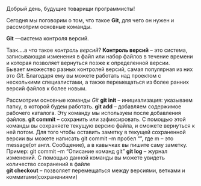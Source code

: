 Добрый день, будущие товарищи программисты! 

Сегодня мы поговорим о том, что такое **Git**, для чего он нужен и рассмотрим основные команды. 

**Git** —система контроля версий. 

Таак….а что такое *контроль версий*? 
**Контроль версий** – это система, записывающая изменения в файл или набор файлов в течение времени   и которая позволяет вернуться позже к определенной версии.  
Бывает множество разных контролей версий, самая популярная из них это *Git*. Благодаря ему вы можете работать над проектом с несколькими специалистами, а также перемещаться из более ранних версий файлов к более новым. 

Рассмотрим основные команды  *Git* 
**git init** – инициализация: указываем папку, в которой будем работать. 
**git add** – добавляем содержимое рабочего каталога. Эту команду мы используем после добавления файлов. 
**git commit** – сохранить или зафиксировать. С помощью этой команды вы сохраняете текущую версию файла, и сможете вернуться к ней потом. Для того чтобы оставить заметку в текущей сохраненной версии вы можете написать git commit –m пробел “”, где m – это message(от англ. Сообщение), а в кавычках вы пишите  саму заметку. Пример: git commit –m “Описание команд git”
**git log** – журнал изменений. С помощью данной команды вы можете увидеть количество сохранений в файле  
**git checkout** – позволяет перемещаться между версиями, ветками и коммитами(сохранениями)

